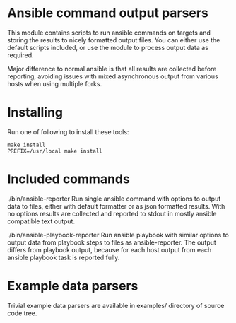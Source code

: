 
Ansible command output parsers
==============================

This module contains scripts to run ansible commands on targets and storing
the results to nicely formatted output files. You can either use the default
scripts included, or use the module to process output data as required.

Major difference to normal ansible is that all results are collected before 
reporting, avoiding issues with mixed asynchronous output from various hosts
when using multiple forks.

Installing
==========

Run one of following to install these tools:

    make install
    PREFIX=/usr/local make install

Included commands
=================

./bin/ansible-reporter
  Run single ansible command with options to output data to files, either with
  default formatter or as json formatted results. With no options results are
  collected and reported to stdout in mostly ansible compatible text output.

./bin/ansible-playbook-reporter
  Run ansible playbook with similar options to output data from playbook steps
  to files as ansible-reporter. The output differs from playbook output, because
  for each host output from each ansible playbook task is reported fully.

Example data parsers
====================

Trivial example data parsers are available in examples/ directory of source
code tree.

